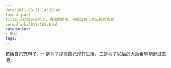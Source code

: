 ```yaml
---
date:2011-08-31 14:20:46
layout:post
title:该给自己充电了，去国图借书，不能浪费了这么好的资源
permalink:2011/161.html
categories:
- 默认
tags:
---
```



该给自己充电了，一是为了提高自己现在生活，二是为了以后的大劫希望能挺过去吧。
